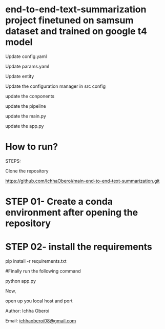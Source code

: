 # end-to-end-text-summarization project finetuned on samsum dataset and trained on google t4 model
Update config.yaml

Update params.yaml

Update entity

Update the configuration manager in src config

update the conponents

update the pipeline

update the main.py

update the app.py

# How to run?
STEPS:

Clone the repository

https://github.com/IchhaOberoi/main-end-to-end-text-summarization.git

# STEP 01- Create a conda environment after opening the repository

# STEP 02- install the requirements

pip install -r requirements.txt

#Finally run the following command

python app.py

Now,

open up you local host and port

Author: Ichha Oberoi

Email: ichhaoberoi08@gmail.com
